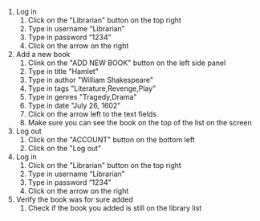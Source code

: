 1. Log in
   1. Click on the "Librarian" button on the top right
   2. Type in username “Librarian”
   3. Type in password “1234”
   4. Click on the arrow on the right
2. Add a new book
   1. Clink on the "ADD NEW BOOK" button on the left side panel
   2. Type in title "Hamlet"
   3. Type in author "William Shakespeare"
   4. Type in tags "Literature,Revenge,Play"
   5. Type in genres "Tragedy,Drama"
   6. Type in date "July 26, 1602"
   7. Click on the arrow left to the text fields
   8. Make sure you can see the book on the top of the list on the screen
3. Log out
    1. Click on the "ACCOUNT" button on the bottom left
    2. Click on the "Log out"
4. Log in
   1. Click on the "Librarian" button on the top right
   2. Type in username “Librarian”
   3. Type in password “1234”
   4. Click on the arrow on the right
5. Verify the book was for sure added
   1. Check if the book you added is still on the library list

